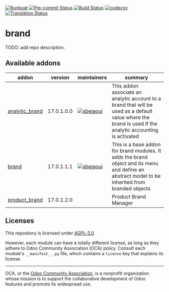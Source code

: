 
[![Runboat](https://img.shields.io/badge/runboat-Try%20me-875A7B.png)](https://runboat.odoo-community.org/builds?repo=OCA/brand&target_branch=17.0)
[![Pre-commit Status](https://github.com/OCA/brand/actions/workflows/pre-commit.yml/badge.svg?branch=17.0)](https://github.com/OCA/brand/actions/workflows/pre-commit.yml?query=branch%3A17.0)
[![Build Status](https://github.com/OCA/brand/actions/workflows/test.yml/badge.svg?branch=17.0)](https://github.com/OCA/brand/actions/workflows/test.yml?query=branch%3A17.0)
[![codecov](https://codecov.io/gh/OCA/brand/branch/17.0/graph/badge.svg)](https://codecov.io/gh/OCA/brand)
[![Translation Status](https://translation.odoo-community.org/widgets/brand-17-0/-/svg-badge.svg)](https://translation.odoo-community.org/engage/brand-17-0/?utm_source=widget)

<!-- /!\ do not modify above this line -->

# brand

TODO: add repo description.

<!-- /!\ do not modify below this line -->

<!-- prettier-ignore-start -->

[//]: # (addons)

Available addons
----------------
addon | version | maintainers | summary
--- | --- | --- | ---
[analytic_brand](analytic_brand/) | 17.0.1.0.0 | [![sbejaoui](https://github.com/sbejaoui.png?size=30px)](https://github.com/sbejaoui) | This addon associate an analytic account to a brand that will be used as a default value where the brand is used if the analytic accounting is activated
[brand](brand/) | 17.0.1.1.1 | [![sbejaoui](https://github.com/sbejaoui.png?size=30px)](https://github.com/sbejaoui) | This is a base addon for brand modules. It adds the brand object and its menu and define an abstract model to be inherited from branded objects
[product_brand](product_brand/) | 17.0.1.2.0 |  | Product Brand Manager

[//]: # (end addons)

<!-- prettier-ignore-end -->

## Licenses

This repository is licensed under [AGPL-3.0](LICENSE).

However, each module can have a totally different license, as long as they adhere to Odoo Community Association (OCA)
policy. Consult each module's `__manifest__.py` file, which contains a `license` key
that explains its license.

----
OCA, or the [Odoo Community Association](http://odoo-community.org/), is a nonprofit
organization whose mission is to support the collaborative development of Odoo features
and promote its widespread use.
